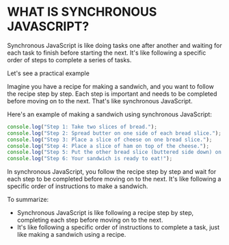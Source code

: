 # WHAT IS SYNCHRONOUS JAVASCRIPT?

Synchronous JavaScript is like doing tasks one after another and waiting for each task to finish before starting the next. It's like following a specific order of steps to complete a series of tasks.

Let's see a practical example

Imagine you have a recipe for making a sandwich, and you want to follow the recipe step by step. Each step is important and needs to be completed before moving on to the next. That's like synchronous JavaScript.

Here's an example of making a sandwich using synchronous JavaScript:

```javascript
console.log("Step 1: Take two slices of bread.");
console.log("Step 2: Spread butter on one side of each bread slice.");
console.log("Step 3: Place a slice of cheese on one bread slice.");
console.log("Step 4: Place a slice of ham on top of the cheese.");
console.log("Step 5: Put the other bread slice (buttered side down) on top of the ham.");
console.log("Step 6: Your sandwich is ready to eat!");
```

In synchronous JavaScript, you follow the recipe step by step and wait for each step to be completed before moving on to the next. It's like following a specific order of instructions to make a sandwich.

To summarize:

- Synchronous JavaScript is like following a recipe step by step, completing each step before moving on to the next.
- It's like following a specific order of instructions to complete a task, just like making a sandwich using a recipe.

